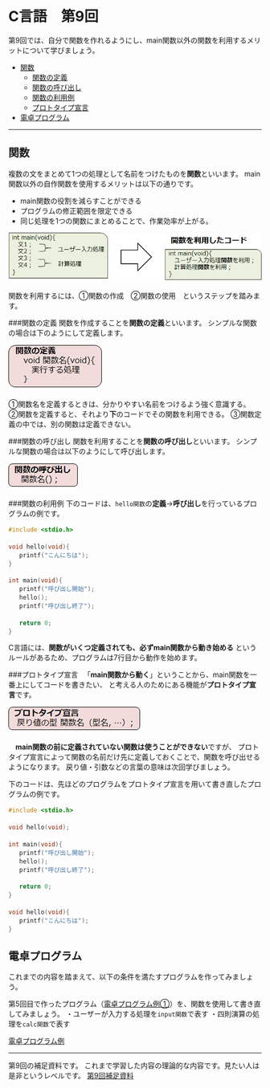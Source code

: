# C言語　第9回　
第9回では、自分で関数を作れるようにし、main関数以外の関数を利用するメリットについて学びましょう。
     
  - [関数](#関数)  
      -  [関数の定義](#関数の定義)  
      - [関数の呼び出し](#関数の呼び出し)
      - [関数の利用例](#関数の利用例)
      - [プロトタイプ宣言](#プロトタイプ宣言)
  - [電卓プログラム](#電卓プログラム)

---------------------------
  
## 関数
複数の文をまとめて1つの処理として名前をつけたものを**関数**といいます。
main関数以外の自作関数を使用するメリットは以下の通りです。
-  main関数の役割を減らすことができる
-  プログラムの修正範囲を限定できる
-  同じ処理を1つの関数にまとめることで、作業効率が上がる。

![](./img/pc_09_1.png)

関数を利用するには、①関数の作成　②関数の使用　というステップを踏みます。

###関数の定義
関数を作成することを**関数の定義**といいます。
シンプルな関数の場合は下のようにして定義します。

![](./img/pc_09_2.png)

①関数名を定義するときは、分かりやすい名前をつけるよう強く意識する。
②関数を定義すると、それより**下**のコードでその関数を利用できる。
③関数定義の中では、別の関数は定義できない。

###関数の呼び出し
関数を利用することを**関数の呼び出し**といいます。
シンプルな関数の場合は以下のようにして呼び出します。

![](./img/pc_09_3.png)

###関数の利用例
下のコードは、`hello関数`の**定義**→**呼び出し**を行っているプログラムの例です。

``` C
#include <stdio.h>

void hello(void){ 
   printf("こんにちは");
}

int main(void){
   printf("呼び出し開始");
   hello();
   printf("呼び出し終了");

   return 0;
}
```

C言語には、**関数がいくつ定義されても、必ずmain関数から動き始める**
というルールがあるため、プログラムは7行目から動作を始めます。

###プロトタイプ宣言
　「**main関数から動く**」ということから、main関数を一番上にしてコードを書きたい、
と考える人のためにある機能が**プロトタイプ宣言**です。

![](./img/pc_09_4.png)

　**main関数の前に定義されていない関数は使うことができない**ですが、
プロトタイプ宣言によって関数の名前だけ先に定義しておくことで、関数を呼び出せるようになります。
 戻り値・引数などの言葉の意味は次回学びましょう。

 下のコードは、先ほどのプログラムをプロトタイプ宣言を用いて書き直したプログラムの例です。

``` C
#include <stdio.h>

void hello(void);

int main(void){
   printf("呼び出し開始");
   hello();
   printf("呼び出し終了");

   return 0;
}

void hello(void){
   printf("こんにちは");
}
```

## 電卓プログラム
これまでの内容を踏まえて、以下の条件を満たすプログラムを作ってみましょう。  

第5回目で作ったプログラム（[電卓プログラム例①](pc_code_05_01.md)）を、関数を使用して書き直してみましょう。
・ユーザーが入力する処理を`input関数`で表す
・四則演算の処理を`calc関数`で表す

[電卓プログラム例](pc_code_09_1.md)

-----------------------------------
  第9回の補足資料です。
 これまで学習した内容の理論的な内容です。見たい人は是非というレベルです。
  [第9回補足資料](pc_09+.md) 